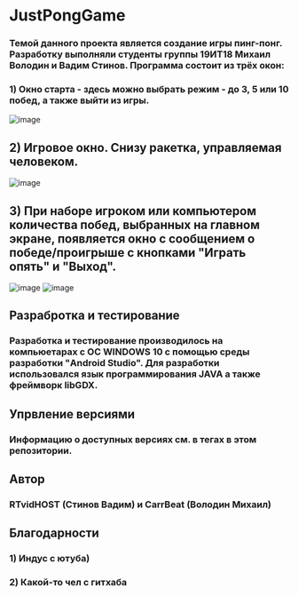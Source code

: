 # JustPongGame
### Темой данного проекта является создание игры пинг-понг. Разработку выполняли студенты группы 19ИТ18 Михаил Володин и Вадим Стинов. Программа состоит из трёх окон:
### 1) Окно старта - здесь можно выбрать режим - до 3, 5 или 10 побед, а также выйти из игры.
![image](https://user-images.githubusercontent.com/77549980/162083851-871acfd9-01c3-47c3-a469-82a23b3cd9b2.png)

## 2) Игровое окно. Снизу ракетка, управляемая человеком.
![image](https://user-images.githubusercontent.com/77549980/162084205-27fab9ca-2d03-4e31-9970-8f1c69d36125.png)

## 3) При наборе игроком или компьютером количества побед, выбранных на главном экране, появляется окно с сообщением о победе/проигрыше с кнопками "Играть опять" и "Выход".
![image](https://user-images.githubusercontent.com/77549980/162084443-86750d36-82bb-418d-baf4-57371af823ec.png)
![image](https://user-images.githubusercontent.com/77549980/162084596-7483f06a-7dc3-4702-aabe-770306fb4907.png)

## Разрабротка и тестирование
### Разработка и тестирование производилось на компьюетарах с ОС WINDOWS 10 с помощью среды разработки "Android Studio". Для разработки использовался язык программирования JAVA а также фреймворк libGDX.

## Упрвление версиями
### Информацию о доступных версиях см. в тегах в этом репозитории.

## Автор
### RTvidHOST (Стинов Вадим) и CarrBeat (Володин Михаил)

## Благодарности
### 1) Индус с ютуба)
### 2) Какой-то чел с гитхаба
